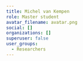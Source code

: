 ```yaml
---
title: Michel van Kempen
role: Master student
avatar_filename: avatar.png
social: []
organizations: []
superuser: false
user_groups:
  - Researchers
---
```

